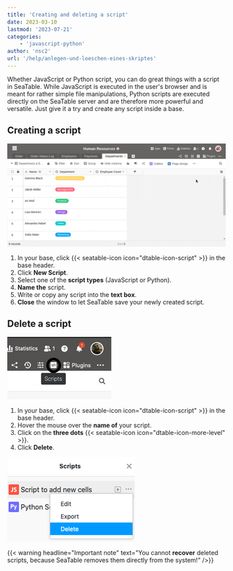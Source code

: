 ```yaml
---
title: 'Creating and deleting a script'
date: 2023-03-10
lastmod: '2023-07-21'
categories:
    - 'javascript-python'
author: 'nsc2'
url: '/help/anlegen-und-loeschen-eines-skriptes'
---
```


Whether JavaScript or Python script, you can do great things with a script in SeaTable. While JavaScript is executed in the user's browser and is meant for rather simple file manipulations, Python scripts are executed directly on the SeaTable server and are therefore more powerful and versatile. Just give it a try and create any script inside a base.

## Creating a script

![Creating a script](images/create-python-script.gif)

1. In your base, click {{< seatable-icon icon="dtable-icon-script" >}} in the base header.
2. Click **New Script**.
3. Select one of the **script types** (JavaScript or Python).
4. **Name the** script.
5. Write or copy any script into the **text box**.
6. **Close** the window to let SeaTable save your newly created script.

## Delete a script

![Delete a script](images/Anlegen-eines-Skriptes.jpg)

1. In your base, click {{< seatable-icon icon="dtable-icon-script" >}} in the base header.
2. Hover the mouse over the **name of** your script.
3. Click on the **three dots** {{< seatable-icon icon="dtable-icon-more-level" >}}.
4. Click **Delete**.

![Deleting a script ](images/delete-scripts.png)

{{< warning  headline="Important note"  text="You cannot **recover** deleted scripts, because SeaTable removes them directly from the system!" />}}

